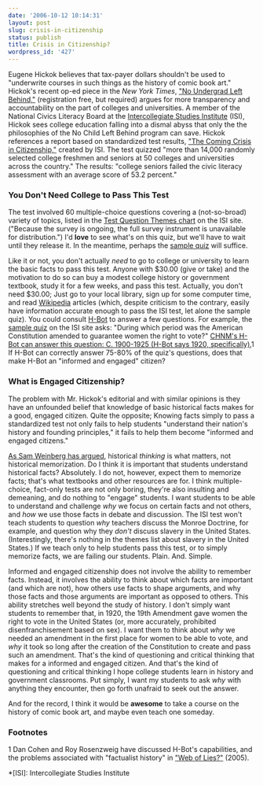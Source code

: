 ```yaml
---
date: '2006-10-12 10:14:31'
layout: post
slug: crisis-in-citizenship
status: publish
title: Crisis in Citizenship?
wordpress_id: '427'
---
```


Eugene Hickok believes that tax-payer dollars shouldn't be used to "underwrite courses in such things as the history of comic book art." Hickok's recent op-ed piece in the _New York Times_, ["No Undergrad Left Behind,"](http://www.nytimes.com/2006/10/11/opinion/11hickok.html) (registration free, but required) argues for more transparency and accountability on the part of colleges and universities. A member of the National Civics Literacy Board at the [Intercollegiate Studies Institute](http://www.isi.org/) (ISI), Hickok sees college education falling into a dismal abyss that only the the philosophies of the No Child Left Behind program can save. Hickok references a report based on standardized test results, ["The Coming Crisis in Citizenship,"](http://www.americancivicliteracy.org/index.html) created by ISI. The test quizzed "more than 14,000 randomly selected college freshmen and seniors at 50 colleges and universities across the country." The results: "college seniors failed the civic literacy assessment with an average score of 53.2 percent."




### You Don't Need College to Pass This Test




The test involved 60 multiple-choice questions covering a (not-so-broad) variety of topics, listed in the [Test Question Themes chart](http://www.americancivicliteracy.org/report/additional_tables.html#table9) on the ISI site. ("Because the survey is ongoing, the full survey instrument is unavailable for distribution.") I'd **love** to see what's on this quiz, but we'll have to wait until they release it. In the meantime, perhaps the [sample quiz](http://www.americancivicliteracy.org/resources/quiz.aspx) will suffice.




Like it or not, you don't actually _need_ to go to college or university to learn the basic facts to pass this test. Anyone with $30.00 (give or take) and the motivation to do so can buy a modest college history or government textbook, study it for a few weeks, and pass this test. Actually, you don't need $30.00; Just go to your local library, sign up for some computer time, and read [Wikipedia](http://en.wikipedia.org) articles (which, despite criticism to the contrary, easily have information accurate enough to pass the ISI test, let alone the sample quiz). You could consult [H-Bot](http://chnm.gmu.edu/tools/h-bot/) to answer a few questions. For example, the [sample quiz](http://www.americancivicliteracy.org/resources/quiz.aspx) on the ISI site asks: "During which period was the American Constitution amended to guarantee women the right to vote?" [CHNM's H-Bot can answer this question: C. 1900-1925 (H-Bot says 1920, specifically).](http://chnm.gmu.edu/tools/h-bot/?q=when+did+the+constitution+give+women+the+right+to+vote%3F&use=G)1 If H-Bot can correctly answer 75-80% of the quiz's questions, does that make H-Bot an "informed and engaged" citizen?




### What is Engaged Citizenship?




The problem with Mr. Hickok's editorial and with similar opinions is they have an unfounded belief that knowledge of basic historical facts makes for a good, engaged citizen. Quite the opposite; Knowing facts simply to pass a standardized test not only fails to help students "understand their nation's history and founding principles," it fails to help them become "informed and engaged citizens."




[As Sam Weinberg has argued](http://www.amazon.com/Historical-Thinking-Other-Unnatural-Acts/dp/1566398568/sr=8-1/qid=1160661738/ref=pd_bbs_1/102-9796278-5091357?ie=UTF8), historical _thinking_ is what matters, not historical memorization. Do I think it is important that students understand historical facts? Absolutely. I do not, however, expect them to memorize facts; that's what textbooks and other resources are for. I think multiple-choice, fact-only tests are not only boring, they're also insulting and demeaning, and do nothing to "engage" students. I want students to be able to understand and challenge _why_ we focus on certain facts and not others, and _how_ we use those facts in debate and discussion. The ISI test won't teach students to question _why_ teachers discuss the Monroe Doctrine, for example, and question why they _don't_ discuss slavery in the United States. (Interestingly, there's nothing in the themes list about slavery in the United States.) If we teach only to help students pass this test, or to simply memorize facts, we are failing our students. Plain. And. Simple.




Informed and engaged citizenship does not involve the ability to remember facts. Instead, it involves the ability to think about which facts are important (and which are not), how others use facts to shape arguments, and why those facts and those arguments are important as opposed to others. This ability stretches well beyond the study of history. I don't simply want students to remember that, in 1920, the 19th Amendment gave women the right to vote in the United States (or, more accurately, prohibited disenfranchisement based on sex). I want them to think about _why_ we needed an amendment in the first place for women to be able to vote, and _why_ it took so long after the creation of the Constitution to create and pass such an amendment. That's the kind of questioning and critical thinking that makes for a informed and engaged citizen. And that's the kind of questioning and critical thinking I hope college students learn in history and government classrooms. Put simply, I want my students to ask _why_ with anything they encounter, then go forth unafraid to seek out the answer.




And for the record, I think it would be **awesome** to take a course on the history of comic book art, and maybe even teach one someday.







### Footnotes




1 Dan Cohen and Roy Rosenzweig have discussed H-Bot's capabilities, and the problems associated with "factualist history" in ["Web of Lies?"](http://chnm.gmu.edu/resources/essays/d/37) (2005).



  *[ISI]: Intercollegiate Studies Institute
